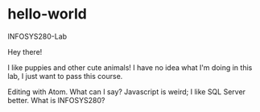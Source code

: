 # hello-world
INFOSYS280-Lab

Hey there!

I like puppies and other cute animals!
I have no idea what I'm doing in this lab, I just want to pass this course.

Editing with Atom. What can I say?
Javascript is weird; I like SQL Server better.
What is INFOSYS280?
